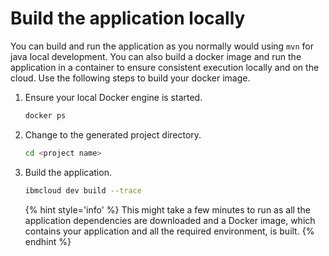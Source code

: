 # Build the application locally

You can build and run the application as you normally would using `mvn` for java local development. You can also build a docker image and run the application in a container to ensure consistent execution locally and on the cloud. Use the following steps to build your docker image.

1. Ensure your local Docker engine is started.
   ```sh
   docker ps
   ```
2. Change to the generated project directory.
   ```sh
   cd <project name>
   ```
3. Build the application.
   ```sh
   ibmcloud dev build --trace
   ```

   {% hint style='info' %}
   This might take a few minutes to run as all the application dependencies are downloaded and a Docker image, which contains your application and all the required environment, is built.
   {% endhint %}

